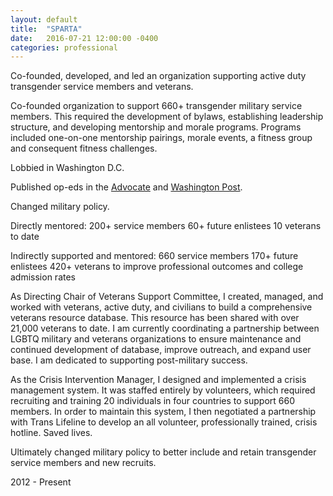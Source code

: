 ```yaml
---
layout: default
title:  "SPARTA"
date:   2016-07-21 12:00:00 -0400
categories: professional
---
```

Co-founded, developed, and led an organization supporting active duty transgender service members and veterans.




Co-founded organization to support 660+ transgender military service members. This required the development of bylaws, establishing leadership structure, and developing mentorship and morale programs. Programs included one-on-one mentorship pairings, morale events, a fitness group and consequent fitness challenges. 

Lobbied in Washington D.C.

Published op-eds in the [Advocate](https://www.advocate.com/commentary/2015/08/18/op-ed-mike-huckabees-revival-social-experiment-fallacy) and [Washington Post](https://www.washingtonpost.com/news/post-nation/wp/2017/07/27/i-am-a-transgender-veteran-the-military-gave-me-refuge-after-i-fled-my-conservative-hometown/?utm_term=.b7483a855ebd). 

Changed military policy. 


Directly mentored:
  200+ service members
  60+ future enlistees
  10 veterans to date
  
Indirectly supported and mentored:
  660 service members
  170+ future enlistees
  420+ veterans to improve professional outcomes and college admission rates
  
  
As Directing Chair of Veterans Support Committee, I created, managed, and worked with veterans, active duty, and civilians to build a comprehensive veterans resource database. This resource has been shared with over 21,000 veterans to date. 
I am currently coordinating a partnership between LGBTQ military and veterans organizations to ensure maintenance and continued development of database, improve outreach, and expand user base. I am dedicated to supporting post-military success. 

As the Crisis Intervention Manager, I designed and implemented a crisis management system. It was staffed entirely by volunteers, which required recruiting and training 20 individuals in four countries to support 660 members. In order to maintain this system, I then negotiated a partnership with Trans Lifeline to develop an all volunteer, professionally trained, crisis hotline. Saved lives. 

Ultimately changed military policy to better include and retain transgender service members and new recruits.


2012 - Present
